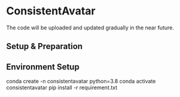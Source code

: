 # ConsistentAvatar
The code will be uploaded and updated gradually in the near future.

## Setup & Preparation
## Environment Setup
conda create -n consistentavatar python=3.8
conda activate consistentavatar
pip install -r requirement.txt

